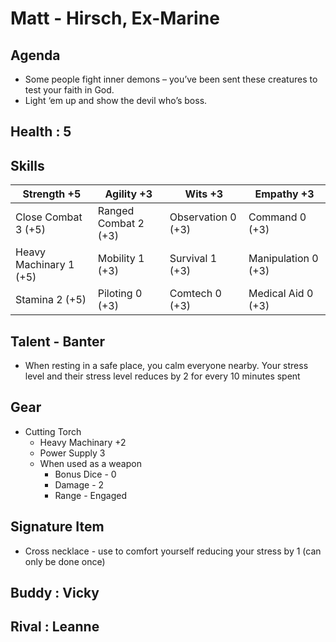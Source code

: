 # Matt - Hirsch, Ex-Marine

## Agenda
- Some people fight inner demons – you’ve been sent these creatures to test your faith in God.
- Light ‘em up and show the devil who’s boss.

## Health : 5

## Skills

| Strength +5 | Agility +3 | Wits +3 | Empathy +3 |
|-|-|-|-|
| Close Combat 3 (+5) | Ranged Combat 2 (+3) | Observation 0 (+3) | Command 0 (+3) |
| Heavy Machinary 1 (+5) | Mobility 1 (+3) | Survival 1 (+3) | Manipulation 0 (+3) |
| Stamina 2 (+5) | Piloting 0 (+3) | Comtech 0 (+3) | Medical Aid 0 (+3) |

## Talent - Banter
- When resting in a safe place, you calm everyone nearby. Your stress level and their stress level reduces by 2 for every 10 minutes spent

## Gear
- Cutting Torch 
    - Heavy Machinary +2
    - Power Supply 3
    - When used as a weapon
        - Bonus Dice - 0
        - Damage - 2
        - Range - Engaged

## Signature Item
- Cross necklace - use to comfort yourself reducing your stress by 1 (can only be done once)

## Buddy : Vicky
## Rival : Leanne
